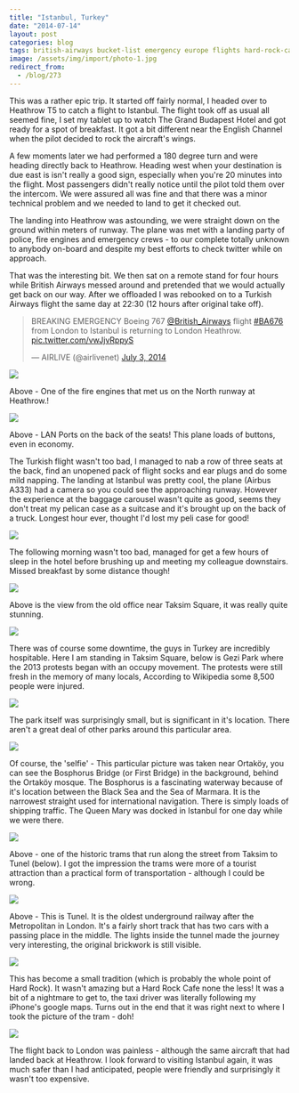 ```yaml
---
title: "Istanbul, Turkey"
date: "2014-07-14"
layout: post
categories: blog
tags: british-airways bucket-list emergency europe flights hard-rock-cafe istanbul kebab railway shipping tram travel turkey turkish weekend
image: /assets/img/import/photo-1.jpg
redirect_from:
  - /blog/273
---
```


This was a rather epic trip. It started off fairly normal, I headed over to Heathrow T5 to catch a flight to Istanbul. The flight took off as usual all seemed fine, I set my tablet up to watch The Grand Budapest Hotel and got ready for a spot of breakfast. It got a bit different near the English Channel when the pilot decided to rock the aircraft's wings.

A few moments later we had performed a 180 degree turn and were heading directly back to Heathrow. Heading west when your destination is due east is isn't really a good sign, especially when you're 20 minutes into the flight. Most passengers didn't really notice until the pilot told them over the intercom. We were assured all was fine and that there was a minor technical problem and we needed to land to get it checked out.

The landing into Heathrow was astounding, we were straight down on the ground within meters of runway. The plane was met with a landing party of police, fire engines and emergency crews - to our complete totally unknown to anybody on-board and despite my best efforts to check twitter while on approach.

That was the interesting bit. We then sat on a remote stand for four hours while British Airways messed around and pretended that we would actually get back on our way. After we offloaded I was rebooked on to a Turkish Airways flight the same day at 22:30 (12 hours after original take off).

<blockquote class="twitter-tweet"><p lang="en" dir="ltr">BREAKING EMERGENCY Boeing 767 <a href="https://twitter.com/British_Airways?ref_src=twsrc%5Etfw">@British_Airways</a> flight <a href="https://twitter.com/hashtag/BA676?src=hash&amp;ref_src=twsrc%5Etfw">#BA676</a> from London to Istanbul is returning to London Heathrow. <a href="http://t.co/vwJjvRppyS">pic.twitter.com/vwJjvRppyS</a></p>&mdash; AIRLIVE (@airlivenet) <a href="https://twitter.com/airlivenet/status/484642904338890752?ref_src=twsrc%5Etfw">July 3, 2014</a></blockquote> <script async src="https://platform.twitter.com/widgets.js" charset="utf-8"></script>

![][photo-11]

Above - One of the fire engines that met us on the North runway at Heathrow.!

![][photo-1]

Above - LAN Ports on the back of the seats! This plane loads of buttons, even in economy.

The Turkish flight wasn't too bad, I managed to nab a row of three seats at the back, find an unopened pack of flight socks and ear plugs and do some mild napping. The landing at Istanbul was pretty cool, the plane (Airbus A333) had a camera so you could see the approaching runway. However the experience at the baggage carousel wasn't quite as good, seems they don't treat my pelican case as a suitcase and it's brought up on the back of a truck. Longest hour ever, thought I'd lost my peli case for good!

![][photo-2]

The following morning wasn't too bad, managed for get a few hours of sleep in the hotel before brushing up and meeting my colleague downstairs. Missed breakfast by some distance though!

![][photo-3]

Above is the view from the old office near Taksim Square, it was really quite stunning.

![][photo-4]

There was of course some downtime, the guys in Turkey are incredibly hospitable. Here I am standing in Taksim Square, below is Gezi Park where the 2013 protests began with an occupy movement. The protests were still fresh in the memory of many locals, According to Wikipedia some 8,500 people were injured.

![][photo-5]

The park itself was surprisingly small, but is significant in it's location. There aren't a great deal of other parks around this particular area.

![][photo-6]

Of course, the 'selfie' - This particular picture was taken near Ortaköy, you can see the Bosphorus Bridge (or First Bridge) in the background, behind the Ortaköy mosque. The Bosphorus is a fascinating waterway because of it's location between the Black Sea and the Sea of Marmara. It is the narrowest straight used for international navigation. There is simply loads of shipping traffic. The Queen Mary was docked in Istanbul for one day while we were there.

![][photo-7]

Above - one of the historic trams that run along the street from Taksim to Tunel (below). I got the impression the trams were more of a tourist attraction than a practical form of transportation - although I could be wrong.

![][photo-8]

Above - This is Tunel. It is the oldest underground railway after the Metropolitan in London. It's a fairly short track that has two cars with a passing place in the middle. The lights inside the tunnel made the journey very interesting, the original brickwork is still visible.

![][photo-9]

This has become a small tradition (which is probably the whole point of Hard Rock). It wasn't amazing but a Hard Rock Cafe none the less! It was a bit of a nightmare to get to, the taxi driver was literally following my iPhone's google maps. Turns out in the end that it was right next to where I took the picture of the tram - doh!

![][photo-10]

The flight back to London was painless - although the same aircraft that had landed back at Heathrow. I look forward to visiting Istanbul again, it was much safer than I had anticipated, people were friendly and surprisingly it wasn't too expensive.

[photo-1]: /assets/img/import/2a190-img_0056.jpg
[photo-2]: /assets/img/import/f9e13-img_0109.jpg
[photo-3]: /assets/img/import/2c987-2014-07-04.jpg
[photo-4]: /assets/img/import/2e13b-img_0064.jpg
[photo-5]: /assets/img/import/b37e3-img_0066.jpg
[photo-6]: /assets/img/import/36cb5-img_0081.jpg
[photo-7]: /assets/img/import/f0fbe-img_0107.jpg
[photo-8]: /assets/img/import/4330b-img_0112.jpg
[photo-9]: /assets/img/import/51fa3-img_0106.jpg
[photo-10]: /assets/img/import/b2f0b-img_0124.jpg
[photo-11]: /assets/img/import/9f485-img_0047.jpg
